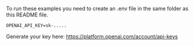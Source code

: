 To run these examples you need to create an .env file
in the same folder as this README file.

```
OPENAI_API_KEY=sk-.....
```

Generate your key here: https://platform.openai.com/account/api-keys
